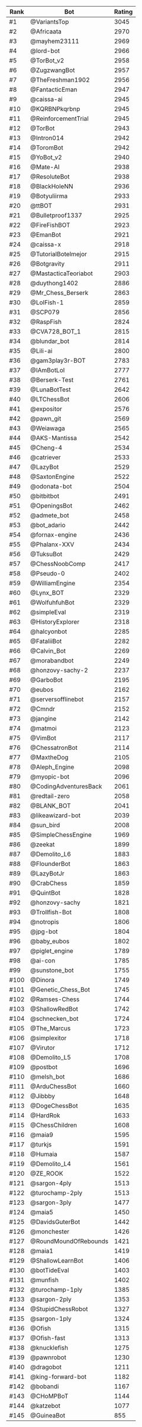 Rank|Bot|Rating
---|---|---
#1|@VariantsTop|3045
#2|@Africaata|2970
#3|@mayhem23111|2969
#4|@lord-bot|2966
#5|@TorBot_v2|2958
#6|@ZugzwangBot|2957
#7|@TheFreshman1902|2956
#8|@FantacticEman|2947
#9|@caissa-ai|2945
#10|@KQRBNPkqrbnp|2945
#11|@ReinforcementTrial|2945
#12|@TorBot|2943
#13|@Intron014|2942
#14|@ToromBot|2942
#15|@YoBot_v2|2940
#16|@Mate-AI|2938
#17|@ResoluteBot|2938
#18|@BlackHoleNN|2936
#19|@Botyuliirma|2933
#20|@ttBOT|2931
#21|@Bulletproof1337|2925
#22|@FireFishBOT|2923
#23|@EmanBot|2921
#24|@caissa-x|2918
#25|@TutorialBotelmejor|2915
#26|@Botgravity|2911
#27|@MastacticaTeoriabot|2903
#28|@duythong1402|2886
#29|@Mr_Chess_Berserk|2863
#30|@LolFish-1|2859
#31|@SCP079|2856
#32|@RaspFish|2824
#33|@CVA728_BOT_1|2815
#34|@blundar_bot|2814
#35|@Lili-ai|2800
#36|@gam3play3r-BOT|2783
#37|@IAmBotLol|2777
#38|@Berserk-Test|2761
#39|@LunaBotTest|2642
#40|@LTChessBot|2606
#41|@expositor|2576
#42|@pawn_git|2569
#43|@Weiawaga|2565
#44|@AKS-Mantissa|2542
#45|@Cheng-4|2534
#46|@catriever|2533
#47|@LazyBot|2529
#48|@SaxtonEngine|2522
#49|@odonata-bot|2504
#50|@bitbitbot|2491
#51|@OpeningsBot|2462
#52|@admete_bot|2458
#53|@bot_adario|2442
#54|@fornax-engine|2436
#55|@Phalanx-XXV|2434
#56|@TuksuBot|2429
#57|@ChessNoobComp|2417
#58|@Pseudo-0|2402
#59|@WilliamEngine|2354
#60|@Lynx_BOT|2329
#61|@WolfuhfuhBot|2329
#62|@simpleEval|2319
#63|@HistoryExplorer|2318
#64|@halcyonbot|2285
#65|@FataliiBot|2282
#66|@Calvin_Bot|2269
#67|@morabandbot|2249
#68|@honzovy-sachy-2|2237
#69|@GarboBot|2195
#70|@eubos|2162
#71|@serversofflinebot|2157
#72|@Cmndr|2152
#73|@jangine|2142
#74|@matmoi|2123
#75|@VimBot|2117
#76|@ChessatronBot|2114
#77|@MaxtheDog|2105
#78|@Aleph_Engine|2098
#79|@myopic-bot|2096
#80|@CodingAdventuresBack|2061
#81|@redtail-zero|2058
#82|@BLANK_BOT|2041
#83|@likeawizard-bot|2039
#84|@sun_bird|2008
#85|@SimpleChessEngine|1969
#86|@zeekat|1899
#87|@Demolito_L6|1883
#88|@FlounderBot|1863
#89|@LazyBotJr|1863
#90|@CrabChess|1859
#91|@QuintBot|1828
#92|@honzovy-sachy|1821
#93|@Trollfish-Bot|1808
#94|@notropis|1806
#95|@jpg-bot|1804
#96|@baby_eubos|1802
#97|@piglet_engine|1789
#98|@ai-con|1785
#99|@sunstone_bot|1755
#100|@Dinora|1749
#101|@Genetic_Chess_Bot|1745
#102|@Ramses-Chess|1744
#103|@ShallowRedBot|1742
#104|@schnecken_bot|1724
#105|@The_Marcus|1723
#106|@simplexitor|1718
#107|@Virutor|1712
#108|@Demolito_L5|1708
#109|@postbot|1696
#110|@melsh_bot|1686
#111|@ArduChessBot|1660
#112|@Jibbby|1648
#113|@DogeChessBot|1635
#114|@HardRok|1633
#115|@ChessChildren|1608
#116|@maia9|1595
#117|@turkjs|1591
#118|@Humaia|1587
#119|@Demolito_L4|1561
#120|@ZE_ROOK|1522
#121|@sargon-4ply|1513
#122|@turochamp-2ply|1513
#123|@sargon-3ply|1477
#124|@maia5|1450
#125|@DavidsGuterBot|1442
#126|@monchester|1426
#127|@RoundMoundOfRebounds|1421
#128|@maia1|1419
#129|@ShallowLearnBot|1406
#130|@botTideEval|1403
#131|@munfish|1402
#132|@turochamp-1ply|1385
#133|@sargon-2ply|1353
#134|@StupidChessRobot|1327
#135|@sargon-1ply|1324
#136|@Ofish|1315
#137|@Ofish-fast|1313
#138|@knucklefish|1275
#139|@pawnrobot|1230
#140|@dragobot|1211
#141|@king-forward-bot|1182
#142|@bobandi|1167
#143|@CHoMPBoT|1144
#144|@katzebot|1077
#145|@GuineaBot|855
